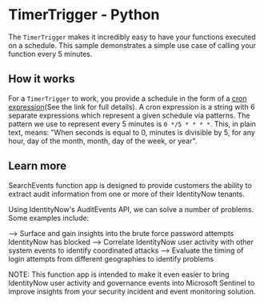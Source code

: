 # TimerTrigger - Python

The `TimerTrigger` makes it incredibly easy to have your functions executed on a schedule. This sample demonstrates a simple use case of calling your function every 5 minutes.

## How it works

For a `TimerTrigger` to work, you provide a schedule in the form of a [cron expression](https://en.wikipedia.org/wiki/Cron#CRON_expression)(See the link for full details). A cron expression is a string with 6 separate expressions which represent a given schedule via patterns. The pattern we use to represent every 5 minutes is `0 */5 * * * *`. This, in plain text, means: "When seconds is equal to 0, minutes is divisible by 5, for any hour, day of the month, month, day of the week, or year".

## Learn more

SearchEvents function app is designed to provide customers the ability to extract audit information from one or more of their IdentityNow tenants.

Using IdentityNow's AuditEvents API, we can solve a number of problems. Some examples include:

--> Surface and gain insights into the brute force password attempts IdentityNow has blocked --> Correlate IdentityNow user activity with other system events to identify coordinated attacks --> Evaluate the timing of login attempts from different geographies to identify problems

NOTE: This function app is intended to make it even easier to bring IdentityNow user activity and governance events into Microsoft Sentinel to improve insights from your security incident and event monitoring solution.